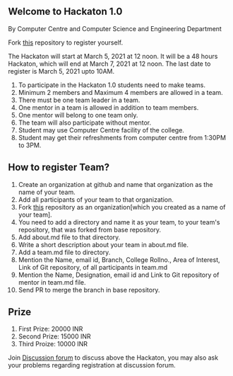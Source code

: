 ## Welcome to Hackaton 1.0

By Computer Centre and Computer Science and Engineering Department 

Fork [this](https://github.com/Computer-Science-and-Engineering-GNDEC/Hackathon-1.0) repository to register yourself.  

The Hackaton will start at March 5, 2021 at 12 noon. It will be a 48 hours Hackaton, which will end at March 7, 2021 at 12 noon. The last date to register is March 5, 2021 upto 10AM.

1. To participate in the Hackaton 1.0 students need to make teams.
1. Minimum 2 members and Maximum 4 members are allowed in a team.
1. There must be one team leader in a team. 
1. One mentor in a team is allowed in addition to team members.
1. One mentor will belong to one team only. 
1. The team will also participate without mentor.
1. Student may use Computer Centre facility of the college.
1. Student may get their refreshments from computer centre from 1:30PM to 3PM.


## How to register Team?

1. Create an organization at github and name that organization as the name of your team.
1. Add all participants of your team to that organization. 
1. Fork [this](https://github.com/Computer-Science-and-Engineering-GNDEC/Hackathon-1.0) repository as an organization[which you created as a name of your team].
1. You need to add a directory and name it as your team, to your team's repository, that was forked from base repository.
1. Add about.md file to that directory.
1. Write a short description about your team in about.md file.
1. Add a team.md file to directory.
1. Mention the Name, email id, Branch, College Rollno., Area of Interest, Link of Git repository, of all participants in team.md
1. Mention the Name, Designation, email id and Link to Git repository of mentor in team.md file.
1. Send PR to merge the branch in base repository.

## Prize

1. First Prize: 20000 INR
2. Second Prize: 15000 INR
3. Third Proize: 10000 INR

Join [Discussion forum](https://github.com/Computer-Science-and-Engineering-GNDEC/Hackathon-1.0/discussions/3) to discuss above the Hackaton, you may also ask your problems regarding registration at discussion forum.


